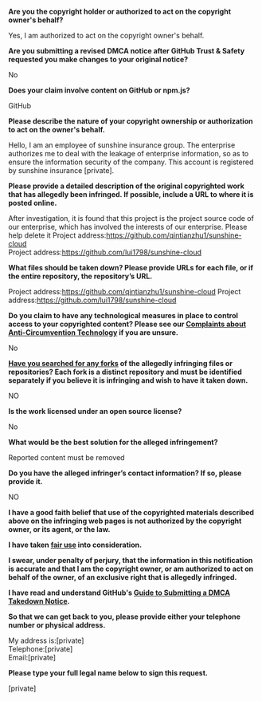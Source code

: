 **Are you the copyright holder or authorized to act on the copyright owner's behalf?**

Yes, I am authorized to act on the copyright owner's behalf.

**Are you submitting a revised DMCA notice after GitHub Trust & Safety requested you make changes to your original notice?**

No

**Does your claim involve content on GitHub or npm.js?**

GitHub

**Please describe the nature of your copyright ownership or authorization to act on the owner's behalf.**

Hello, I am an employee of sunshine insurance group. The enterprise authorizes me to deal with the leakage of enterprise information, so as to ensure the information security of the company. This account is registered by sunshine insurance [private].

**Please provide a detailed description of the original copyrighted work that has allegedly been infringed. If possible, include a URL to where it is posted online.**

After investigation, it is found that this project is the project source code of our enterprise, which has involved the interests of our enterprise. Please help delete it
Project address:https://github.com/qintianzhu1/sunshine-cloud  
Project address:https://github.com/lui1798/sunshine-cloud

**What files should be taken down? Please provide URLs for each file, or if the entire repository, the repository’s URL.**

Project address:https://github.com/qintianzhu1/sunshine-cloud
Project address:https://github.com/lui1798/sunshine-cloud

**Do you claim to have any technological measures in place to control access to your copyrighted content? Please see our <a href="https://docs.github.com/articles/guide-to-submitting-a-dmca-takedown-notice#complaints-about-anti-circumvention-technology">Complaints about Anti-Circumvention Technology</a> if you are unsure.**

No

**<a href="https://docs.github.com/articles/dmca-takedown-policy#b-what-about-forks-or-whats-a-fork">Have you searched for any forks</a> of the allegedly infringing files or repositories? Each fork is a distinct repository and must be identified separately if you believe it is infringing and wish to have it taken down.**

NO

**Is the work licensed under an open source license?**

No

**What would be the best solution for the alleged infringement?**

Reported content must be removed

**Do you have the alleged infringer’s contact information? If so, please provide it.**

NO

**I have a good faith belief that use of the copyrighted materials described above on the infringing web pages is not authorized by the copyright owner, or its agent, or the law.**

**I have taken <a href="https://www.lumendatabase.org/topics/22">fair use</a> into consideration.**

**I swear, under penalty of perjury, that the information in this notification is accurate and that I am the copyright owner, or am authorized to act on behalf of the owner, of an exclusive right that is allegedly infringed.**

**I have read and understand GitHub's <a href="https://docs.github.com/articles/guide-to-submitting-a-dmca-takedown-notice/">Guide to Submitting a DMCA Takedown Notice</a>.**

**So that we can get back to you, please provide either your telephone number or physical address.**

My address is:[private]  
Telephone:[private]  
Email:[private]  

**Please type your full legal name below to sign this request.**

[private]  
